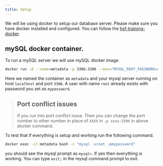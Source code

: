 ```yaml
---
title: Setup
---
```

We will be using docker to setup our database server. Please make sure you have docker installed and configured.
You can follow the [hsf-training-docker](https://hsf-training.github.io/hsf-training-docker/setup.html).

## mySQL docker container.
To run a mySQL server we will use mySQL docker image.
~~~bash
docker run -d --name=metadata -p 3306:3306 --env="MYSQL_ROOT_PASSWORD=mypassword" mysql
~~~
Here we named the container as ``metadata`` and your mysql server running on host ``localhost`` and port ``3306``.
A user with name ``root`` already exists with password you set as ``mypassword``.

> ## Port conflict issues
> If you run into port conflict issue. Then you can change the port number to other number in place of ``XXXX`` in ``-p xxxx:3306`` in above docker command.

To test that if everything is setup and working run the following command.
~~~bash
docker exec -it metadata bash -c "mysql -uroot -pmypassword"
~~~
you should see the mysql prompt as ``mysql>``. If yes then everything is working. You can type ``exit;`` in the mysql command prompt to exit.

